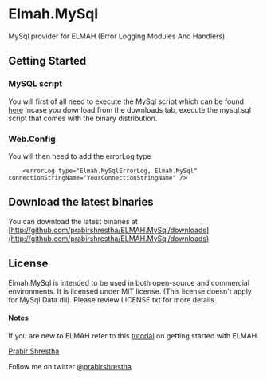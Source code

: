 Elmah.MySql
==========
MySql provider for ELMAH (Error Logging Modules And Handlers)

Getting Started
----------------------

### MySQL script

You will first of all need to execute the MySql script which can be found [here](http://github.com/prabirshrestha/ELMAH.MySql/blob/master/src/Elmah.MySql/MySql.sql)
Incase you download from the downloads tab, execute the mysql.sql script that comes with the binary distribution.

### Web.Config

You will then need to add the errorLog type

        <errorLog type="Elmah.MySqlErrorLog, Elmah.MySql" connectionStringName="YourConnectionStringName" />

## Download the latest binaries

You can download the latest binaries at [http://github.com/prabirshrestha/ELMAH.MySql/downloads](http://github.com/prabirshrestha/ELMAH.MySql/downloads)

## License

Elmah.MySql is intended to be used in both open-source and commercial environments. It is licensed under MIT license. (This license doesn't apply for MySql.Data.dll). Please review LICENSE.txt for more details.

#### Notes

If you are new to ELMAH refer to this [tutorial](http://dotnetslackers.com/articles/aspnet/ErrorLoggingModulesAndHandlers.aspx) on getting started with ELMAH. 


[Prabir Shrestha](http://www.prabir.me)

Follow me on twitter [@prabirshrestha](http://www.twitter.com/prabirshrestha)